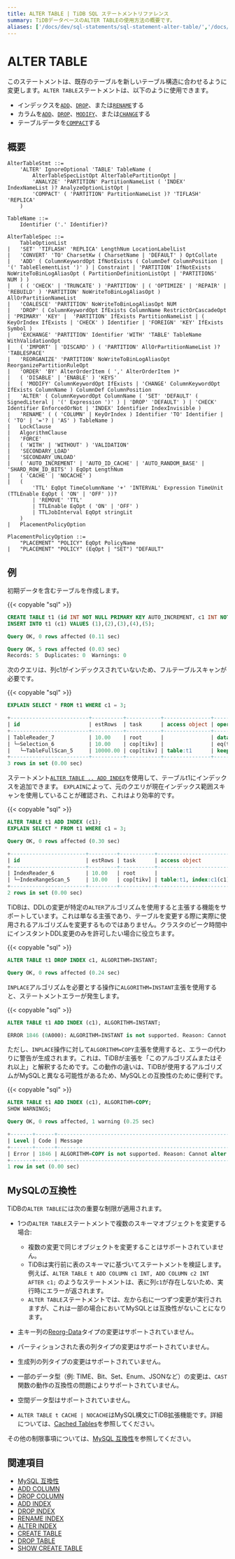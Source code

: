 ```yaml
---
title: ALTER TABLE | TiDB SQL ステートメントリファレンス
summary: TiDBデータベースのALTER TABLEの使用方法の概要です。
aliases: ['/docs/dev/sql-statements/sql-statement-alter-table/','/docs/dev/reference/sql/statements/alter-table/']
---
```


# ALTER TABLE

このステートメントは、既存のテーブルを新しいテーブル構造に合わせるように変更します。`ALTER TABLE`ステートメントは、以下のように使用できます。

- インデックスを[`ADD`](/sql-statements/sql-statement-add-index.md)、[`DROP`](/sql-statements/sql-statement-drop-index.md)、または[`RENAME`](/sql-statements/sql-statement-rename-index.md)する
- カラムを[`ADD`](/sql-statements/sql-statement-add-column.md)、[`DROP`](/sql-statements/sql-statement-drop-column.md)、[`MODIFY`](/sql-statements/sql-statement-modify-column.md)、または[`CHANGE`](/sql-statements/sql-statement-change-column.md)する
- テーブルデータを[`COMPACT`](/sql-statements/sql-statement-alter-table-compact.md)する

## 概要

```ebnf+diagram
AlterTableStmt ::=
    'ALTER' IgnoreOptional 'TABLE' TableName (
        AlterTableSpecListOpt AlterTablePartitionOpt |
        'ANALYZE' 'PARTITION' PartitionNameList ( 'INDEX' IndexNameList )? AnalyzeOptionListOpt |
        'COMPACT' ( 'PARTITION' PartitionNameList )? 'TIFLASH' 'REPLICA'
    )

TableName ::=
    Identifier ('.' Identifier)?

AlterTableSpec ::=
    TableOptionList
|   'SET' 'TIFLASH' 'REPLICA' LengthNum LocationLabelList
|   'CONVERT' 'TO' CharsetKw ( CharsetName | 'DEFAULT' ) OptCollate
|   'ADD' ( ColumnKeywordOpt IfNotExists ( ColumnDef ColumnPosition | '(' TableElementList ')' ) | Constraint | 'PARTITION' IfNotExists NoWriteToBinLogAliasOpt ( PartitionDefinitionListOpt | 'PARTITIONS' NUM ) )
|   ( ( 'CHECK' | 'TRUNCATE' ) 'PARTITION' | ( 'OPTIMIZE' | 'REPAIR' | 'REBUILD' ) 'PARTITION' NoWriteToBinLogAliasOpt ) AllOrPartitionNameList
|   'COALESCE' 'PARTITION' NoWriteToBinLogAliasOpt NUM
|   'DROP' ( ColumnKeywordOpt IfExists ColumnName RestrictOrCascadeOpt | 'PRIMARY' 'KEY' |  'PARTITION' IfExists PartitionNameList | ( KeyOrIndex IfExists | 'CHECK' ) Identifier | 'FOREIGN' 'KEY' IfExists Symbol )
|   'EXCHANGE' 'PARTITION' Identifier 'WITH' 'TABLE' TableName WithValidationOpt
|   ( 'IMPORT' | 'DISCARD' ) ( 'PARTITION' AllOrPartitionNameList )? 'TABLESPACE'
|   'REORGANIZE' 'PARTITION' NoWriteToBinLogAliasOpt ReorganizePartitionRuleOpt
|   'ORDER' 'BY' AlterOrderItem ( ',' AlterOrderItem )*
|   ( 'DISABLE' | 'ENABLE' ) 'KEYS'
|   ( 'MODIFY' ColumnKeywordOpt IfExists | 'CHANGE' ColumnKeywordOpt IfExists ColumnName ) ColumnDef ColumnPosition
|   'ALTER' ( ColumnKeywordOpt ColumnName ( 'SET' 'DEFAULT' ( SignedLiteral | '(' Expression ')' ) | 'DROP' 'DEFAULT' ) | 'CHECK' Identifier EnforcedOrNot | 'INDEX' Identifier IndexInvisible )
|   'RENAME' ( ( 'COLUMN' | KeyOrIndex ) Identifier 'TO' Identifier | ( 'TO' | '='? | 'AS' ) TableName )
|   LockClause
|   AlgorithmClause
|   'FORCE'
|   ( 'WITH' | 'WITHOUT' ) 'VALIDATION'
|   'SECONDARY_LOAD'
|   'SECONDARY_UNLOAD'
|   ( 'AUTO_INCREMENT' | 'AUTO_ID_CACHE' | 'AUTO_RANDOM_BASE' | 'SHARD_ROW_ID_BITS' ) EqOpt LengthNum
|   ( 'CACHE' | 'NOCACHE' )
|   (
        'TTL' EqOpt TimeColumnName '+' 'INTERVAL' Expression TimeUnit (TTLEnable EqOpt ( 'ON' | 'OFF' ))?
        | 'REMOVE' 'TTL'
        | TTLEnable EqOpt ( 'ON' | 'OFF' )
        | TTLJobInterval EqOpt stringLit
    )
|   PlacementPolicyOption

PlacementPolicyOption ::=
    "PLACEMENT" "POLICY" EqOpt PolicyName
|   "PLACEMENT" "POLICY" (EqOpt | "SET") "DEFAULT"
```

## 例

初期データを含むテーブルを作成します。

{{< copyable "sql" >}}

```sql
CREATE TABLE t1 (id INT NOT NULL PRIMARY KEY AUTO_INCREMENT, c1 INT NOT NULL);
INSERT INTO t1 (c1) VALUES (1),(2),(3),(4),(5);
```

```sql
Query OK, 0 rows affected (0.11 sec)

Query OK, 5 rows affected (0.03 sec)
Records: 5  Duplicates: 0  Warnings: 0
```

次のクエリは、列c1がインデックスされていないため、フルテーブルスキャンが必要です。

{{< copyable "sql" >}}

```sql
EXPLAIN SELECT * FROM t1 WHERE c1 = 3;
```

```sql
+-------------------------+----------+-----------+---------------+--------------------------------+
| id                      | estRows  | task      | access object | operator info                  |
+-------------------------+----------+-----------+---------------+--------------------------------+
| TableReader_7           | 10.00    | root      |               | data:Selection_6               |
| └─Selection_6           | 10.00    | cop[tikv] |               | eq(test.t1.c1, 3)              |
|   └─TableFullScan_5     | 10000.00 | cop[tikv] | table:t1      | keep order:false, stats:pseudo |
+-------------------------+----------+-----------+---------------+--------------------------------+
3 rows in set (0.00 sec)
```

ステートメント[`ALTER TABLE .. ADD INDEX`](/sql-statements/sql-statement-add-index.md)を使用して、テーブルt1にインデックスを追加できます。 `EXPLAIN`によって、元のクエリが現在インデックス範囲スキャンを使用していることが確認され、これはより効率的です。

{{< copyable "sql" >}}

```sql
ALTER TABLE t1 ADD INDEX (c1);
EXPLAIN SELECT * FROM t1 WHERE c1 = 3;
```

```sql
Query OK, 0 rows affected (0.30 sec)

+------------------------+---------+-----------+------------------------+---------------------------------------------+
| id                     | estRows | task      | access object          | operator info                               |
+------------------------+---------+-----------+------------------------+---------------------------------------------+
| IndexReader_6          | 10.00   | root      |                        | index:IndexRangeScan_5                      |
| └─IndexRangeScan_5     | 10.00   | cop[tikv] | table:t1, index:c1(c1) | range:[3,3], keep order:false, stats:pseudo |
+------------------------+---------+-----------+------------------------+---------------------------------------------+
2 rows in set (0.00 sec)
```

TiDBは、DDLの変更が特定の`ALTER`アルゴリズムを使用すると主張する機能をサポートしています。これは単なる主張であり、テーブルを変更する際に実際に使用されるアルゴリズムを変更するものではありません。クラスタのピーク時間中にインスタントDDL変更のみを許可したい場合に役立ちます。

{{< copyable "sql" >}}

```sql
ALTER TABLE t1 DROP INDEX c1, ALGORITHM=INSTANT;
```

```sql
Query OK, 0 rows affected (0.24 sec)
```

`INPLACE`アルゴリズムを必要とする操作に`ALGORITHM=INSTANT`主張を使用すると、ステートメントエラーが発生します。

{{< copyable "sql" >}}

```sql
ALTER TABLE t1 ADD INDEX (c1), ALGORITHM=INSTANT;
```

```sql
ERROR 1846 (0A000): ALGORITHM=INSTANT is not supported. Reason: Cannot alter table by INSTANT. Try ALGORITHM=INPLACE.
```

ただし、`INPLACE`操作に対して`ALGORITHM=COPY`主張を使用すると、エラーの代わりに警告が生成されます。これは、TiDBが主張を「このアルゴリズムまたはそれ以上」と解釈するためです。この動作の違いは、TiDBが使用するアルゴリズムがMySQLと異なる可能性があるため、MySQLとの互換性のために便利です。

{{< copyable "sql" >}}

```sql
ALTER TABLE t1 ADD INDEX (c1), ALGORITHM=COPY;
SHOW WARNINGS;
```

```sql
Query OK, 0 rows affected, 1 warning (0.25 sec)

+-------+------+---------------------------------------------------------------------------------------------+
| Level | Code | Message                                                                                     |
+-------+------+---------------------------------------------------------------------------------------------+
| Error | 1846 | ALGORITHM=COPY is not supported. Reason: Cannot alter table by COPY. Try ALGORITHM=INPLACE. |
+-------+------+---------------------------------------------------------------------------------------------+
1 row in set (0.00 sec)
```

## MySQLの互換性

TiDBの`ALTER TABLE`には次の重要な制限が適用されます。

- 1つの`ALTER TABLE`ステートメントで複数のスキーマオブジェクトを変更する場合:
    - 複数の変更で同じオブジェクトを変更することはサポートされていません。
    - TiDBは実行前に表のスキーマに基づいてステートメントを検証します。例えば、`ALTER TABLE t ADD COLUMN c1 INT, ADD COLUMN c2 INT AFTER c1;` のようなステートメントは、表に列`c1`が存在しないため、実行時にエラーが返されます。
    - `ALTER TABLE`ステートメントでは、左から右に一つずつ変更が実行されますが、これは一部の場合においてMySQLとは互換性がないことになります。

- 主キー列の[Reorg-Data](/sql-statements/sql-statement-modify-column.md#reorg-data-change)タイプの変更はサポートされていません。

- パーティションされた表の列タイプの変更はサポートされていません。

- 生成列の列タイプの変更はサポートされていません。

- 一部のデータ型（例: TIME、Bit、Set、Enum、JSONなど）の変更は、`CAST`関数の動作の互換性の問題によりサポートされていません。

- 空間データ型はサポートされていません。

- `ALTER TABLE t CACHE | NOCACHE`はMySQL構文にTiDB拡張機能です。詳細については、[Cached Tables](/cached-tables.md)を参照してください。

その他の制限事項については、[MySQL 互換性](/mysql-compatibility.md#ddl-operations)を参照してください。

## 関連項目

- [MySQL 互換性](/mysql-compatibility.md#ddl-operations)
- [ADD COLUMN](/sql-statements/sql-statement-add-column.md)
- [DROP COLUMN](/sql-statements/sql-statement-drop-column.md)
- [ADD INDEX](/sql-statements/sql-statement-add-index.md)
- [DROP INDEX](/sql-statements/sql-statement-drop-index.md)
- [RENAME INDEX](/sql-statements/sql-statement-rename-index.md)
- [ALTER INDEX](/sql-statements/sql-statement-alter-index.md)
- [CREATE TABLE](/sql-statements/sql-statement-create-table.md)
- [DROP TABLE](/sql-statements/sql-statement-drop-table.md)
- [SHOW CREATE TABLE](/sql-statements/sql-statement-show-create-table.md)